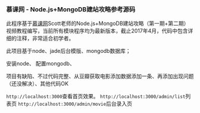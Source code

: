 ### 慕课网 - Node.js+MongoDB建站攻略参考源码


此程序基于[慕课网](http://www.imooc.com/learn/75)Scott老师的Node.js+MongoDB建站攻略（第一期+第二期）视频教程编写，当前所有模块程序均为最新版本，截止2017年4月，代码中包含详细的注释，非常适合初学者。

此项目基于node、jade后台模版、mongodb数据库；

安装node、
配置mongodb、

项目有缺陷、不过代码完整、从豆瓣获取电影添加数据添加一条、再添加出现问题（还没解决）、其他代码OK


`http://localhost:3000`查看首页效果。
`http://localhost:3000/admin/list`列表页
`http://localhost:3000/admin/movie`后台录入页


